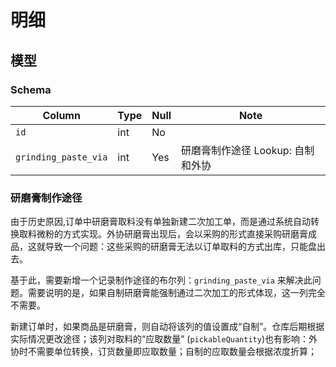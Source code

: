 # 明细

模型
---------------------------------------------------------------------------

### Schema
Column                              | Type      | Null | Note
------------------------------------|-----------|------|-------
`id`                                | int       | No   | 
`grinding_paste_via`                | int       | Yes  | 研磨膏制作途径 Lookup: 自制和外协

### 研磨膏制作途径
由于历史原因,订单中研磨膏取料没有单独新建二次加工单，而是通过系统自动转换取料微粉的方式实现。外协研磨膏出现后，会以采购的形式直接采购研磨膏成品，这就导致一个问题：这些采购的研磨膏无法以订单取料的方式出库，只能盘出去。

基于此，需要新增一个记录制作途径的布尔列：`grinding_paste_via` 来解决此问题。需要说明的是，如果自制研磨膏能强制通过二次加工的形式体现，这一列完全不需要。

新建订单时，如果商品是研磨膏，则自动将该列的值设置成“自制”。仓库后期根据实际情况更改途径；该列对取料的“应取数量” (`pickableQuantity`)也有影响：外协时不需要单位转换，订货数量即应取数量；自制的应取数量会根据浓度折算；
